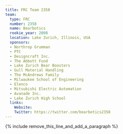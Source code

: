 ```yaml
---
title: FRC Team 2358
team:
  type: FRC
  number: 2358
  name: Bearbotics
  rookie_year: 2008
  location: Lake Zurich, Illinois, USA
  sponsors:
  - Northrop Grumman
  - PTC
  - Designcraft Inc.
  - The Abbott Fund
  - Lake Zurich Bear Boosters
  - Gull Material Handling
  - The McAndrews Family
  - Milwaukee School of Engineering
  - Elenco
  - Mitsubishi Electric Automation
  - Avanade Inc.
  - Lake Zurich High School
  links:
    Website:
    Twitter: https://twitter.com/bearbotics2358
---
```


{% include remove_this_line_and_add_a_paragraph %}